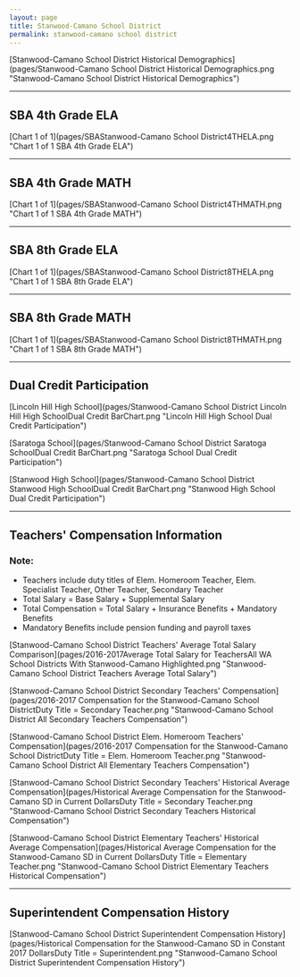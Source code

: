 ```yaml
---
layout: page
title: Stanwood-Camano School District
permalink: stanwood-camano school district
---
```



[Stanwood-Camano School District Historical Demographics](pages/Stanwood-Camano School District Historical Demographics.png "Stanwood-Camano School District Historical Demographics")

___

## SBA 4th Grade ELA

[Chart 1 of 1](pages/SBAStanwood-Camano School District4THELA.png "Chart 1 of 1 SBA 4th Grade ELA")


___

## SBA 4th Grade MATH

[Chart 1 of 1](pages/SBAStanwood-Camano School District4THMATH.png "Chart 1 of 1 SBA 4th Grade MATH")


___

## SBA 8th Grade ELA

[Chart 1 of 1](pages/SBAStanwood-Camano School District8THELA.png "Chart 1 of 1 SBA 8th Grade ELA")


___

## SBA 8th Grade MATH

[Chart 1 of 1](pages/SBAStanwood-Camano School District8THMATH.png "Chart 1 of 1 SBA 8th Grade MATH")


___

## Dual Credit Participation

[Lincoln Hill High School](pages/Stanwood-Camano School District Lincoln Hill High SchoolDual Credit BarChart.png "Lincoln Hill High School Dual Credit Participation")

[Saratoga School](pages/Stanwood-Camano School District Saratoga SchoolDual Credit BarChart.png "Saratoga School Dual Credit Participation")

[Stanwood High School](pages/Stanwood-Camano School District Stanwood High SchoolDual Credit BarChart.png "Stanwood High School Dual Credit Participation")


___

## Teachers' Compensation Information
### Note:
- Teachers include duty titles of Elem. Homeroom Teacher, Elem. Specialist Teacher, Other Teacher, Secondary Teacher
- Total Salary = Base Salary + Supplemental Salary
- Total Compensation = Total Salary + Insurance Benefits + Mandatory Benefits
- Mandatory Benefits include pension funding and payroll taxes

[Stanwood-Camano School District Teachers' Average Total Salary Comparison](pages/2016-2017Average Total Salary for TeachersAll WA School Districts With Stanwood-Camano Highlighted.png "Stanwood-Camano School District Teachers Average Total Salary")

[Stanwood-Camano School District Secondary Teachers' Compensation](pages/2016-2017 Compensation for the Stanwood-Camano School DistrictDuty Title = Secondary Teacher.png "Stanwood-Camano School District All Secondary Teachers Compensation")

[Stanwood-Camano School District Elem. Homeroom Teachers' Compensation](pages/2016-2017 Compensation for the Stanwood-Camano School DistrictDuty Title = Elem. Homeroom Teacher.png "Stanwood-Camano School District All Elementary Teachers Compensation")

[Stanwood-Camano School District Secondary Teachers' Historical Average Compensation](pages/Historical Average Compensation for the Stanwood-Camano SD in Current DollarsDuty Title = Secondary Teacher.png "Stanwood-Camano School District Secondary Teachers Historical Compensation")

[Stanwood-Camano School District Elementary Teachers' Historical Average Compensation](pages/Historical Average Compensation for the Stanwood-Camano SD in Current DollarsDuty Title = Elementary Teacher.png "Stanwood-Camano School District Elementary Teachers Historical Compensation")


___

## Superintendent Compensation History

[Stanwood-Camano School District Superintendent Compensation History](pages/Historical Compensation for the Stanwood-Camano SD in Constant 2017 DollarsDuty Title = Superintendent.png "Stanwood-Camano School District Superintendent Compensation History")

